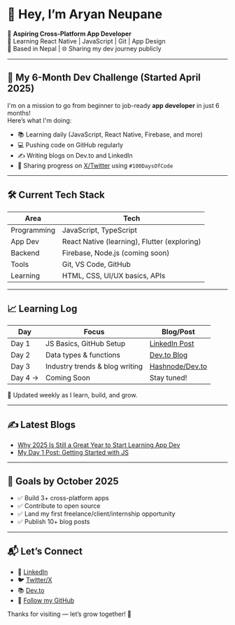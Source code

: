 # 👋 Hey, I’m Aryan Neupane

🎯 **Aspiring Cross-Platform App Developer**  
🧠 Learning React Native | JavaScript | Git | App Design  
📍 Based in Nepal | 🌐 Sharing my dev journey publicly

---

## 🚀 My 6-Month Dev Challenge (Started April 2025)

I'm on a mission to go from beginner to job-ready **app developer** in just 6 months!  
Here’s what I'm doing:

- 📚 Learning daily (JavaScript, React Native, Firebase, and more)
- 💻 Pushing code on GitHub regularly
- ✍️ Writing blogs on Dev.to and LinkedIn
- 🧵 Sharing progress on [X/Twitter](#) using `#100DaysOfCode`

---

## 🛠️ Current Tech Stack

| Area | Tech |
|------|------|
| Programming | JavaScript, TypeScript |
| App Dev | React Native (learning), Flutter (exploring) |
| Backend | Firebase, Node.js (coming soon) |
| Tools | Git, VS Code, GitHub |
| Learning | HTML, CSS, UI/UX basics, APIs |

---

## 📈 Learning Log

| Day | Focus | Blog/Post |
|-----|-------|-----------|
| Day 1 | JS Basics, GitHub Setup | [LinkedIn Post](#) |
| Day 2 | Data types & functions | [Dev.to Blog](#) |
| Day 3 | Industry trends & blog writing | [Hashnode/Dev.to](#) |
| Day 4 → | Coming Soon | Stay tuned! |

🔁 Updated weekly as I learn, build, and grow.

---

## ✍️ Latest Blogs
- [Why 2025 Is Still a Great Year to Start Learning App Dev](https://dev.to/aryanneupane)
- [My Day 1 Post: Getting Started with JS](https://www.linkedin.com/posts/aryan-neupane-757a1429b_100daysofcode-appdevjourney-reactnativejourney-activity-7317219896818393088-6X_Q?utm_source=share&utm_medium=member_desktop&rcm=ACoAAEiWWDMBjweCb-W20aKIkqbBJK2M0UyTAYs)

---

## 🧠 Goals by October 2025

- ✅ Build 3+ cross-platform apps
- ✅ Contribute to open source
- ✅ Land my first freelance/client/internship opportunity
- ✅ Publish 10+ blog posts

---

## 📬 Let’s Connect

- 💼 [LinkedIn](https://linkedin.com/aryanneupane)
- 🐦 [Twitter/X](https://x.com/AryanNe2060)
- 📚 [Dev.to](https://dev.to/aryanneupane)
- 🌱 [Follow my GitHub](https://github.com/aryanneupane)

Thanks for visiting — let’s grow together! 🚀

